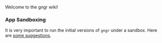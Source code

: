 Welcome to the gngr wiki!

### App Sandboxing
It is very important to run the initial versions of `gngr` under a sandbox. Here are [some suggestions](app-sandboxing).